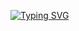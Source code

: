 [![Typing SVG](https://readme-typing-svg.herokuapp.com?font=Fira+Code&pause=1000&center=true&vCenter=true&width=435&lines=Hi!+This+is+Dharanidhar+Guntupalli)](https://git.io/typing-svg)
<!--
**Dharaniraj1997/Dharaniraj1997** is a ✨ _special_ ✨ repository because its `README.md` (this file) appears on your GitHub profile.

👨🏻‍💻  About Me
🤔   Open to collaborating with others on open-source projects and sharing knowledge.

Here are some ideas to get you started:

- 🔭 I’m currently working on ...
- 🌱 I’m currently learning ...
- 👯 I’m looking to collaborate on ...
- 🤔 I’m looking for help with ...
- 💬 Ask me about ...
- 📫 How to reach me: ...
- 😄 Pronouns: ...
- ⚡ Fun fact: ...
-->
